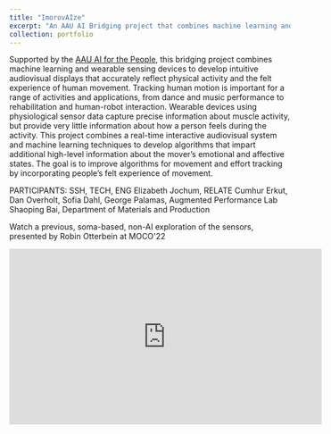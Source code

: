 ```yaml
---
title: "ImorovAIze"
excerpt: "An AAU AI Bridging project that combines machine learning and wearable sensing devices to develop intuitive audiovisual displays that accurately reflect physical activity and the felt experience of human movement. <br/><img src='/images/improvaize.jpg'>"
collection: portfolio
---
```


Supported by the [AAU AI for the People](https://www.ai.aau.dk/), this bridging project combines machine learning and wearable sensing devices to develop intuitive audiovisual displays that accurately reflect physical activity and the felt experience of human movement. Tracking human motion is important for a range of activities and applications, from dance and music performance to rehabilitation and human-robot interaction. Wearable devices using physiological sensor data capture precise information about muscle activity, but provide very little information about how a person feels during the activity. This project combines a real-time interactive audiovisual system and machine learning techniques to develop algorithms that impart additional high-level information about the mover’s emotional and affective states. The goal is to improve algorithms for movement and effort tracking by incorporating people’s felt experience of movement.


PARTICIPANTS:
SSH, TECH, ENG
Elizabeth Jochum, RELATE
Cumhur Erkut, Dan Overholt, Sofia Dahl, George Palamas, Augmented Performance Lab
Shaoping Bai, Department of Materials and Production

Watch a previous, soma-based, non-AI exploration of the sensors, presented by Robin Otterbein at MOCO'22

<iframe width="560" height="315" src="https://www.youtube.com/embed/4Yl0Kjl1sKc" title="YouTube video player" frameborder="0" allow="accelerometer; autoplay; clipboard-write; encrypted-media; gyroscope; picture-in-picture" allowfullscreen></iframe>